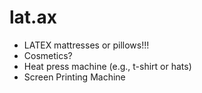 # lat.ax

- LATEX mattresses or pillows!!!
- Cosmetics?
- Heat press machine (e.g., t-shirt or hats) 
- Screen Printing Machine

